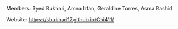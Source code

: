 Members: Syed Bukhari, Amna Irfan, Geraldine Torres, Asma Rashid

Website: https://sbukhari17.github.io/Chi411/
